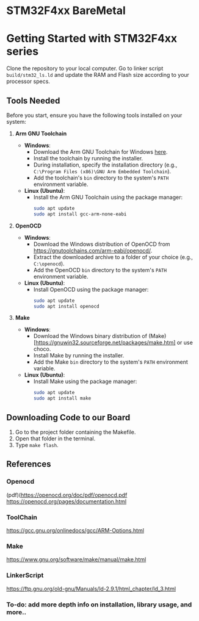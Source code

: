 
# STM32F4xx BareMetal

# Getting Started with STM32F4xx series

Clone the repository to your local computer. Go to linker script `build/stm32_ls.ld` and update the RAM and Flash size according to your processor specs.

## Tools Needed

Before you start, ensure you have the following tools installed on your system:

1. **Arm GNU Toolchain**
   - **Windows**:
     - Download the Arm GNU Toolchain for Windows [here](https://developer.arm.com/tools-and-software/open-source-software/developer-tools/gnu-toolchain/gnu-rm/downloads).
     - Install the toolchain by running the installer.
     - During installation, specify the installation directory (e.g., `C:\Program Files (x86)\GNU Arm Embedded Toolchain`).
     - Add the toolchain's `bin` directory to the system's `PATH` environment variable.
   - **Linux (Ubuntu)**:
     - Install the Arm GNU Toolchain using the package manager:
       ```bash
       sudo apt update
       sudo apt install gcc-arm-none-eabi
       ```

2. **OpenOCD**
   - **Windows**:
     - Download the Windows distribution of OpenOCD from https://gnutoolchains.com/arm-eabi/openocd/.
     - Extract the downloaded archive to a folder of your choice (e.g., `C:\openocd`).
     - Add the OpenOCD `bin` directory to the system's `PATH` environment variable.
   - **Linux (Ubuntu)**:
     - Install OpenOCD using the package manager:
       ```bash
       sudo apt update
       sudo apt install openocd
       ```

3. **Make**
   - **Windows**:
     - Download the Windows binary distribution of (Make)[https://gnuwin32.sourceforge.net/packages/make.htm] or use choco.
     - Install Make by running the installer.
     - Add the Make `bin` directory to the system's `PATH` environment variable.
   - **Linux (Ubuntu)**:
     - Install Make using the package manager:
       ```bash
       sudo apt update
       sudo apt install make
       ```

## Downloading Code to our Board

1. Go to the project folder containing the Makefile.
2. Open that folder in the terminal.
3. Type `make flash`.
   
## References
### Openocd
(pdf)(https://openocd.org/doc/pdf/openocd.pdf
https://openocd.org/pages/documentation.html

### ToolChain
https://gcc.gnu.org/onlinedocs/gcc/ARM-Options.html

### Make
https://www.gnu.org/software/make/manual/make.html

### LinkerScript
https://ftp.gnu.org/old-gnu/Manuals/ld-2.9.1/html_chapter/ld_3.html

### To-do: add more depth info on installation, library usage, and more..
